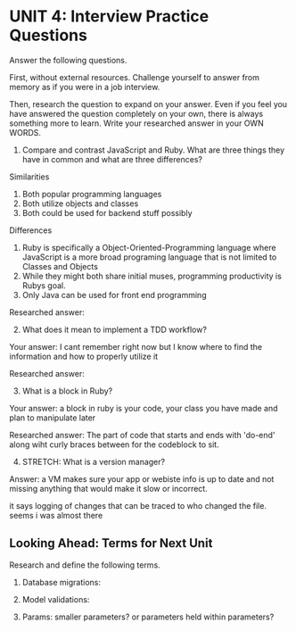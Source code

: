 # UNIT 4: Interview Practice Questions

Answer the following questions.

First, without external resources. Challenge yourself to answer from memory as if you were in a job interview.

Then, research the question to expand on your answer. Even if you feel you have answered the question completely on your own, there is always something more to learn. Write your researched answer in your OWN WORDS.

1. Compare and contrast JavaScript and Ruby. What are three things they have in common and what are three differences?

Similarities

1. Both popular programming languages
2. Both utilize objects and classes
3. Both could be used for backend stuff possibly

Differences

1. Ruby is specifically a Object-Oriented-Programming language where JavaScript is a more broad programing language that is not limited to Classes and Objects
2. While they might both share initial muses, programming productivity is Rubys goal.
3. Only Java can be used for front end programming 

Researched answer:

2. What does it mean to implement a TDD workflow?

Your answer: I cant remember right now but I know where to find the information and how to properly utilize it

Researched answer:

3. What is a block in Ruby?

Your answer: a block in ruby is your code, your class you have made and plan to manipulate later

Researched answer: The part of code that starts and ends with 'do-end' along wiht curly braces between for the codeblock to sit.

4. STRETCH: What is a version manager?

Answer: a VM makes sure your app or webiste info is up to date and not missing anything that would make it slow or incorrect.

it says logging of changes that can be traced to who changed the file.
seems i was almost there 

## Looking Ahead: Terms for Next Unit

Research and define the following terms.

1. Database migrations:

2. Model validations:

3. Params: smaller parameters? or parameters held within parameters?
